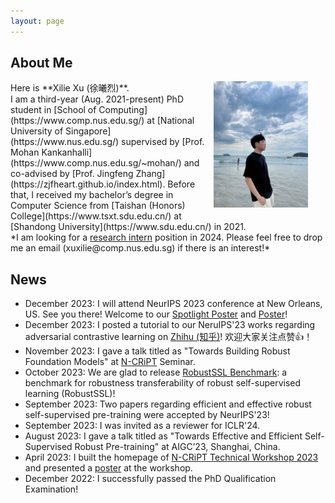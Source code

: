 ```yaml
---
layout: page
---
```


## About Me
<!-- <img src="/images/me3.jpg" class='floatpic'> -->
<img src="/images/me3.jpg" style="float:right; margin-left:1em; margin-right:2em; margin-bottom:1em; width:30%; height: 60%;">
Here is **Xilie Xu (徐曦烈)**. <br/>
I am a third-year (Aug. 2021-present) PhD student in [School of Computing](https://www.comp.nus.edu.sg/) at [National University of Singapore](https://www.nus.edu.sg/) supervised by [Prof. Mohan Kankanhalli](https://www.comp.nus.edu.sg/~mohan/) and co-advised by [Prof. Jingfeng Zhang](https://zjfheart.github.io/index.html). Before that, I received my bachelor’s degree in Computer Science from [Taishan (Honors) College](https://www.tsxt.sdu.edu.cn/) at [Shandong University](https://www.sdu.edu.cn/) in 2021.

<br/>
*I am looking for a <u>research intern</u> position in 2024. Please feel free to drop me an email (xuxilie@comp.nus.edu.sg) if there is an interest!*​​​​


## News
- December 2023: I will attend NeurIPS 2023 conference at New Orleans, US. See you there! Welcome to our [Spotlight Poster](https://nips.cc/virtual/2023/poster/70886) and [Poster](https://nips.cc/virtual/2023/poster/69867)!
- December 2023: I posted a tutorial to our NeruIPS'23 works regarding adversarial contrastive learning on [Zhihu (知乎)](https://zhuanlan.zhihu.com/p/669541942)! 欢迎大家关注点赞👍！
- November 2023: I gave a talk titled as "Towards Building Robust Foundation Models" at [N-CRiPT](https://ncript.comp.nus.edu.sg/) Seminar. 
- October 2023: We are glad to release [RobustSSL Benchmark](https://robustssl.github.io): a benchmark for robustness transferability of robust self-supervised learning (RobustSSL)!
- September 2023: Two papers regarding efficient and effective robust self-supervised pre-training were accepted by NeurIPS'23!
- September 2023: I was invited as a reviewer for ICLR'24.
- August 2023: I gave a talk titled as "Towards Effective and Efficient Self-Supervised Robust Pre-training" at AIGC’23, Shanghai, China.
- April 2023: I built the homepage of [N-CRiPT Technical Workshop 2023](https://ncript.comp.nus.edu.sg/site/ncript-workshop-2023/) and presented a [poster](/file/poster/NCRiPT_workshop_poster_Xu_Xilie.pdf) at the workshop.
- December 2022: I successfully passed the PhD Qualification Examination!




